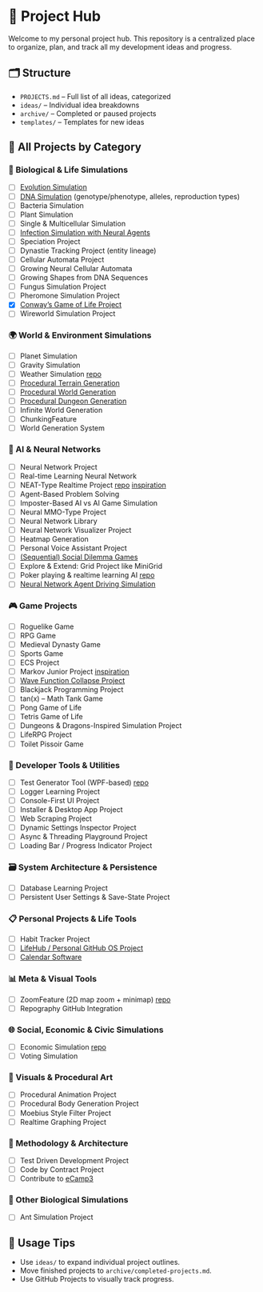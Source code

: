 # 🧠 Project Hub

Welcome to my personal project hub. This repository is a centralized place to organize, plan, and track all my development ideas and progress.

## 🗂 Structure
- `PROJECTS.md` – Full list of all ideas, categorized
- `ideas/` – Individual idea breakdowns
- `archive/` – Completed or paused projects
- `templates/` – Templates for new ideas

## 🚀 All Projects by Category

### 🧬 Biological & Life Simulations
- [ ] [Evolution Simulation](ideas/conways-game-of-life.md)
- [ ] [DNA Simulation](ideas/dna-simulator.md) (genotype/phenotype, alleles, reproduction types)
- [ ] Bacteria Simulation
- [ ] Plant Simulation
- [ ] Single & Multicellular Simulation
- [ ] [Infection Simulation with Neural Agents](ideas/infection-simulation.md)
- [ ] Speciation Project
- [ ] Dynastie Tracking Project (entity lineage)
- [ ] Cellular Automata Project
- [ ] Growing Neural Cellular Automata
- [ ] Growing Shapes from DNA Sequences
- [ ] Fungus Simulation Project
- [ ] Pheromone Simulation Project
- [X] [Conway’s Game of Life Project](ideas/conways-game-of-life.md)
- [ ] Wireworld Simulation Project

### 🌍 World & Environment Simulations
- [ ] Planet Simulation
- [ ] Gravity Simulation
- [ ] Weather Simulation [repo](https://github.com/Zediwan/PyWeatherSim)
- [ ] [Procedural Terrain Generation](ideas/terrain-generator.md)
- [ ] [Procedural World Generation](ideas/world-generator.md)
- [ ] [Procedural Dungeon Generation](ideas/dungeon-generator.md)
- [ ] Infinite World Generation
- [ ] ChunkingFeature
- [ ] World Generation System

### 🧠 AI & Neural Networks
- [ ] Neural Network Project
- [ ] Real-time Learning Neural Network
- [ ] NEAT-Type Realtime Project [repo](https://github.com/Zediwan/BioRT-NEAT) [inspiration](https://github.com/CodeReclaimers/neat-python)
- [ ] Agent-Based Problem Solving
- [ ] Imposter-Based AI vs AI Game Simulation
- [ ] Neural MMO-Type Project
- [ ] Neural Network Library
- [ ] Neural Network Visualizer Project
- [ ] Heatmap Generation
- [ ] Personal Voice Assistant Project
- [ ] [(Sequential) Social Dilemma Games](ideas/social-dilemma-games.md)
- [ ] Explore & Extend: Grid Project like MiniGrid
- [ ] Poker playing & realtime learning AI [repo](https://github.com/Zediwan/Pokerface)
- [ ] [Neural Network Agent Driving Simulation](ideas/driving-simulation.md)

### 🎮 Game Projects
- [ ] Roguelike Game
- [ ] RPG Game
- [ ] Medieval Dynasty Game
- [ ] Sports Game
- [ ] ECS Project
- [ ] Markov Junior Project [inspiration]((https://github.com/mxgmn/MarkovJunior))
- [ ] [Wave Function Collapse Project](ideas/wave-function-collapse.md)
- [ ] Blackjack Programming Project
- [ ] tan(x) – Math Tank Game
- [ ] Pong Game of Life
- [ ] Tetris Game of Life
- [ ] Dungeons & Dragons-Inspired Simulation Project
- [ ] LifeRPG Project
- [ ] Toilet Pissoir Game

### 🧰 Developer Tools & Utilities
- [ ] Test Generator Tool (WPF-based) [repo](https://github.com/Zediwan/TestGenerator)
- [ ] Logger Learning Project
- [ ] Console-First UI Project
- [ ] Installer & Desktop App Project
- [ ] Web Scraping Project
- [ ] Dynamic Settings Inspector Project
- [ ] Async & Threading Playground Project
- [ ] Loading Bar / Progress Indicator Project

### 🗃️ System Architecture & Persistence
- [ ] Database Learning Project
- [ ] Persistent User Settings & Save-State Project

### 📋 Personal Projects & Life Tools
- [ ] Habit Tracker Project
- [ ] [LifeHub / Personal GitHub OS Project](ideas/lifehub.md)
- [ ] [Calendar Software](ideas/calendar-software.md)

### 📊 Meta & Visual Tools
- [ ] ZoomFeature (2D map zoom + minimap) [repo](https://github.com/Zediwan/ZoomFeature)
- [ ] Repography GitHub Integration

### 🌐 Social, Economic & Civic Simulations
- [ ]  Economic Simulation [repo](https://github.com/Zediwan/SimCorp)
- [ ]  Voting Simulation

### 🎨 Visuals & Procedural Art
- [ ]  Procedural Animation Project
- [ ]  Procedural Body Generation Project
- [ ]  Moebius Style Filter Project
- [ ]  Realtime Graphing Project

### 🧪 Methodology & Architecture
- [ ]  Test Driven Development Project
- [ ]  Code by Contract Project
- [ ]  Contribute to [eCamp3](https://github.com/ecamp/ecamp3)

### 🐜 Other Biological Simulations
- [ ]  Ant Simulation Project

## 🧰 Usage Tips
- Use `ideas/` to expand individual project outlines.
- Move finished projects to `archive/completed-projects.md`.
- Use GitHub Projects to visually track progress.
